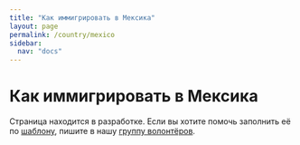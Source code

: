 ```yaml
---
title: "Как иммигрировать в Мексика"
layout: page
permalink: /country/mexico
sidebar:
  nav: "docs"
---
```


# Как иммигрировать в Мексика

Страница находится в разработке. Если вы хотите помочь заполнить её по [шаблону](/template), пишите в нашу [группу волонтёров](https://t.me/+FHi3FnJaoWJkMDAx).
